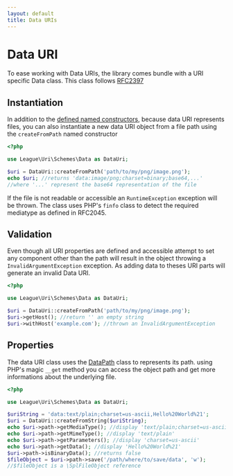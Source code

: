 ```yaml
---
layout: default
title: Data URIs
---
```


# Data URI

To ease working with Data URIs, the library comes bundle with a URI specific Data class. This class follows [RFC2397](http://tools.ietf.org/html/rfc2397)

## Instantiation

In addition to the [defined named constructors](/4.0/uri/instantiation/#uri-instantiation), because data URI represents files, you can also instantiate a new data URI object from a file path using the `createFromPath` named constructor

~~~php
<?php

use League\Uri\Schemes\Data as DataUri;

$uri = DataUri::createFromPath('path/to/my/png/image.png');
echo $uri; //returns 'data:image/png;charset=binary;base64,...'
//where '...' represent the base64 representation of the file
~~~

If the file is not readable or accessible an `RuntimeException` exception will be thrown. The class uses PHP's `finfo` class to detect the required mediatype as defined in RFC2045.

## Validation

Even though all URI properties are defined and accessible attempt to set any component other than the path will result in the object throwing a `InvalidArgumentException` exception. As adding data to theses URI parts will generate an invalid Data URI.

~~~php
<?php

use League\Uri\Schemes\Data as DataUri;

$uri = DataUri::createFromPath('path/to/my/png/image.png');
$uri->getHost(); //return '' an empty string
$uri->withHost('example.com'); //thrown an InvalidArgumentException
~~~

## Properties

The data URI class uses the [DataPath](/4.0/components/datauri-path/) class to represents its path. using PHP's magic `__get` method you can access the object path and get more informations about the underlying file.

~~~php
<?php

use League\Uri\Schemes\Data as DataUri;

$uriString = 'data:text/plain;charset=us-ascii,Hello%20World%21';
$uri = DataUri::createFromString($uriString);
echo $uri->path->getMediaType(); //display 'text/plain;charset=us-ascii'
echo $uri->path->getMimeType(); //display 'text/plain'
echo $uri->path->getParameters(); //display 'charset=us-ascii'
echo $uri->path->getData(); //display 'Hello%20World%21'
$uri->path->isBinaryData(); //returns false
$fileObject = $uri->path->save('/path/where/to/save/data', 'w');
//$fileObject is a \SplFileObject reference
~~~